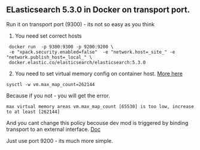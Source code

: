 
## ELasticsearch 5.3.0 in Docker on transport port.

Run it on transport port (9300) - its not so easy as you think
1. You need set correct hosts
```
 docker run  -p 9300:9300 -p 9200:9200 \
 -e "xpack.security.enabled=false"  -e "network.host=_site_" -e "network.publish_host=_local_" \ 
 docker.elastic.co/elasticsearch/elasticsearch:5.3.0
 ```
 
2. You need to set virtual memory config on container host. [More here](https://www.elastic.co/guide/en/elasticsearch/reference/current/vm-max-map-count.html)
 ```
 sysctl -w vm.max_map_count=262144
 ```
Because if you not - you will get the error.
```
max virtual memory areas vm.max_map_count [65530] is too low, increase to at least [262144]
```
And you cant change this policy becouse dev mod is triggered by binding transport to an external interface.
[Doc](https://www.elastic.co/guide/en/elasticsearch/reference/current/bootstrap-checks.html)

Just use port 9200 - its much more simple.
